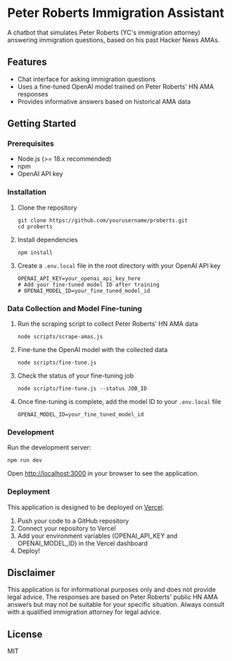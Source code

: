 # Peter Roberts Immigration Assistant

A chatbot that simulates Peter Roberts (YC's immigration attorney) answering immigration questions, based on his past Hacker News AMAs.

## Features

- Chat interface for asking immigration questions
- Uses a fine-tuned OpenAI model trained on Peter Roberts' HN AMA responses
- Provides informative answers based on historical AMA data

## Getting Started

### Prerequisites

- Node.js (>= 18.x recommended)
- npm
- OpenAI API key

### Installation

1. Clone the repository
   ```
   git clone https://github.com/yourusername/proberts.git
   cd proberts
   ```

2. Install dependencies
   ```
   npm install
   ```

3. Create a `.env.local` file in the root directory with your OpenAI API key
   ```
   OPENAI_API_KEY=your_openai_api_key_here
   # Add your fine-tuned model ID after training
   # OPENAI_MODEL_ID=your_fine_tuned_model_id
   ```

### Data Collection and Model Fine-tuning

1. Run the scraping script to collect Peter Roberts' HN AMA data
   ```
   node scripts/scrape-amas.js
   ```

2. Fine-tune the OpenAI model with the collected data
   ```
   node scripts/fine-tune.js
   ```

3. Check the status of your fine-tuning job
   ```
   node scripts/fine-tune.js --status JOB_ID
   ```

4. Once fine-tuning is complete, add the model ID to your `.env.local` file
   ```
   OPENAI_MODEL_ID=your_fine_tuned_model_id
   ```

### Development

Run the development server:
```
npm run dev
```

Open [http://localhost:3000](http://localhost:3000) in your browser to see the application.

### Deployment

This application is designed to be deployed on [Vercel](https://vercel.com/).

1. Push your code to a GitHub repository
2. Connect your repository to Vercel
3. Add your environment variables (OPENAI_API_KEY and OPENAI_MODEL_ID) in the Vercel dashboard
4. Deploy!

## Disclaimer

This application is for informational purposes only and does not provide legal advice. The responses are based on Peter Roberts' public HN AMA answers but may not be suitable for your specific situation. Always consult with a qualified immigration attorney for legal advice.

## License

MIT